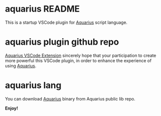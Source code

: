 # aquarius README

This is a startup VSCode plugin for [Aquarius](https://github.com/afeduohz/aquarius) script language.


# aquarius plugin github repo

[Aquarius VSCode Extension](https://github.com/afeduohz/aquarius-vscode-extension) sincerely hope that your participation to create more powerful this VSCode plugin, in order to enhance the experience of using [Aquarius](https://github.com/afeduohz/aquarius).

# aquarius lang

You can download [Aquarius](https://github.com/afeduohz/aquarius) binary from Aquarius public lib repo.


**Enjoy!**
